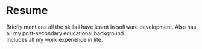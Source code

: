 # Resume
Briefly mentions all the skills i have learnt in software development.
Also has all my post-secondary educational background.  
Includes all my work experience in life.
